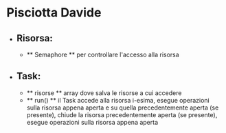 # Pisciotta Davide
- ## Risorsa:
	- ** Semaphore ** per controllare l'accesso alla risorsa
- ## Task:
	- ** risorse ** array dove salva le risorse a cui accedere
	- ** run() ** il Task accede alla risorsa i-esima, esegue operazioni sulla risorsa appena aperta e su quella precedentemente aperta (se presente), chiude la risorsa precedentemente aperta (se presente), esegue operazioni sulla risorsa appena aperta
